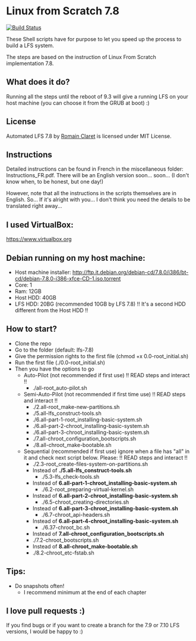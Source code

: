 # Linux from Scratch 7.8
[![Build Status](https://travis-ci.org/Rocla/lfs-7.8.svg?branch=master)](https://travis-ci.org/Rocla/lfs-7.8)

These Shell scripts have for purpose to let you speed up the process to build a LFS system.

The steps are based on the instruction of Linux From Scratch implementation 7.8.

## What does it do?
Running all the steps until the reboot of 9.3 will give a running LFS on your host machine (you can choose it from the GRUB at boot) :)

## License

Automated LFS 7.8 by [Romain Claret](http://romainclaret.com) is licensed under MIT License.

## Instructions
Detailed instructions can be found in French in the miscellaneous folder: Instructions_FR.pdf.
There will be an English version soon... soon... (I don't know when, to be honest, but one day!)

However, note that all the instructions in the scripts themselves are in English. So... If it's alright with you... I don't think you need the details to be translated right away...

## I used VirtualBox:
https://www.virtualbox.org

## Debian running on my host machine:
- Host machine installer: http://ftp.it.debian.org/debian-cd/7.8.0/i386/bt-cd/debian-7.8.0-i386-xfce-CD-1.iso.torrent
- Core: 1
- Ram: 12GB
- Host HDD: 40GB
- LFS HDD: 20BG (recommended 10GB by LFS 7.8) !! It's a second HDD different from the Host HDD !!

## How to start?
- Clone the repo
- Go to the folder (default: lfs-7.8)
- Give the permission rights to the first file (chmod +x 0.0-root_initial.sh)
- Run the first file (./0.0-root_initial.sh)
- Then you have the options to go
  - Auto-Pilot (not recommended if first use) !! READ steps and interact !!
    - ./all-root_auto-pilot.sh
  - Semi-Auto-Pilot (not recommended if first time use) !! READ steps and interact !!
    - ./2.all-root_make-new-partitions.sh
    - ./5.all-lfs_construct-tools.sh
    - ./6.all-part-1-root_installing-basic-system.sh
    - ./6.all-part-2-chroot_installing-basic-system.sh
    - ./6.all-part-3-chroot_installing-basic-system.sh
    - ./7.all-chroot_configuration_bootscripts.sh
    - ./8.all-chroot_make-bootable.sh
  - Sequential (recommended if first use) ignore when a file has "all" in it and check next script below. Please: !! READ steps and interact !!
    - ./2.3-root_create-files-system-on-partitions.sh
    - Instead of **./5.all-lfs_construct-tools.sh**
      - ./5.3-lfs_check-tools.sh
    - Instead of **6.all-part-1-chroot_installing-basic-system.sh**
      - ./6.2-root_preparing-virtual-kernel.sh
    - Instead of **6.all-part-2-chroot_installing-basic-system.sh**
      - ./6.5-chroot_creating-directories.sh
    - Instead of **6.all-part-3-chroot_installing-basic-system.sh**
      - ./6.7-chroot_api-headers.sh
    - Instead of **6.all-part-4-chroot_installing-basic-system.sh**
      - ./6.37-chroot_bc.sh
    - Instead of **7.all-chroot_configuration_bootscripts.sh**
    - ./7.2-chroot_bootscripts.sh
    - Instead of **8.all-chroot_make-bootable.sh**
    - ./8.2-chroot_etc-fstab.sh

## Tips:
- Do snapshots often!
  - I recommend minimum at the end of each chapter

## I love pull requests :)
If you find bugs or if you want to create a branch for the 7.9 or 7.10 LFS versions, I would be happy to :)
